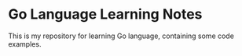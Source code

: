 # Go Language Learning Notes

This is my repository for learning Go language, containing some code examples.

 